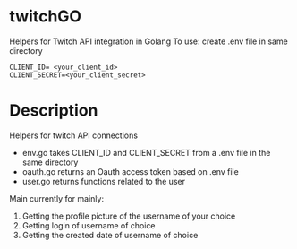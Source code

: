 # twitchGO
Helpers for Twitch API integration in Golang
To use: create .env file in same directory

```
CLIENT_ID= <your_client_id>
CLIENT_SECRET=<your_client_secret>
```

# Description
Helpers for twitch API connections
- env.go takes CLIENT_ID and CLIENT_SECRET from a .env file in the same directory
- oauth.go returns an Oauth access token based on .env file
- user.go returns functions related to the user

Main currently for mainly:
1. Getting the profile picture of the username of your choice
2. Getting login of username of choice
3. Getting the created date of username of choice

